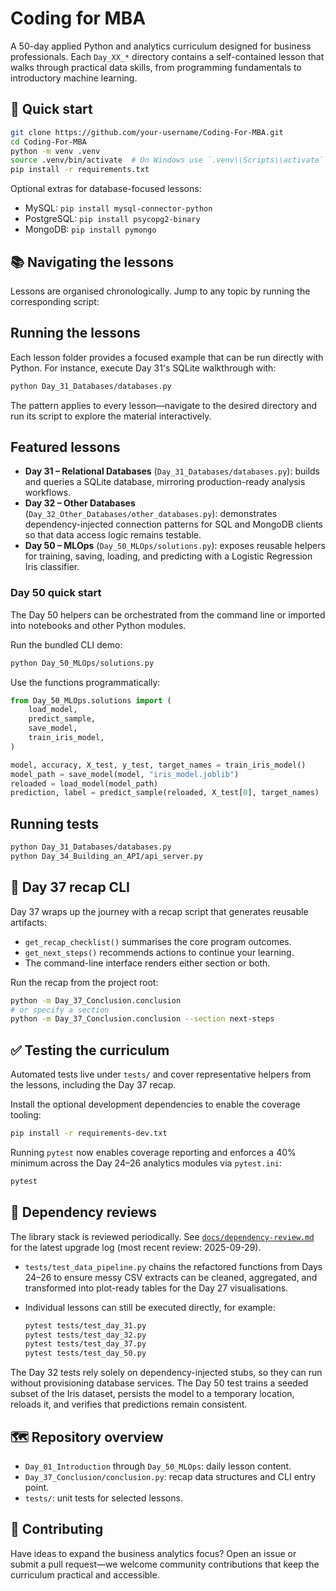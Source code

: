 # Coding for MBA

A 50-day applied Python and analytics curriculum designed for business
professionals. Each `Day_XX_*` directory contains a self-contained lesson that
walks through practical data skills, from programming fundamentals to
introductory machine learning.

## 🚀 Quick start

```bash
git clone https://github.com/your-username/Coding-For-MBA.git
cd Coding-For-MBA
python -m venv .venv
source .venv/bin/activate  # On Windows use `.venv\\Scripts\\activate`
pip install -r requirements.txt
```

Optional extras for database-focused lessons:

- MySQL: `pip install mysql-connector-python`
- PostgreSQL: `pip install psycopg2-binary`
- MongoDB: `pip install pymongo`

## 📚 Navigating the lessons

Lessons are organised chronologically. Jump to any topic by running the
corresponding script:


## Running the lessons

Each lesson folder provides a focused example that can be run directly with
Python. For instance, execute Day 31's SQLite walkthrough with:

```bash
python Day_31_Databases/databases.py
```

The pattern applies to every lesson—navigate to the desired directory and run
its script to explore the material interactively.

## Featured lessons

- **Day 31 – Relational Databases** (`Day_31_Databases/databases.py`): builds and
  queries a SQLite database, mirroring production-ready analysis workflows.
- **Day 32 – Other Databases** (`Day_32_Other_Databases/other_databases.py`):
  demonstrates dependency-injected connection patterns for SQL and MongoDB
  clients so that data access logic remains testable.
- **Day 50 – MLOps** (`Day_50_MLOps/solutions.py`): exposes reusable helpers for
  training, saving, loading, and predicting with a Logistic Regression Iris
  classifier.

### Day 50 quick start

The Day 50 helpers can be orchestrated from the command line or imported into
notebooks and other Python modules.

Run the bundled CLI demo:

```bash
python Day_50_MLOps/solutions.py
```

Use the functions programmatically:

```python
from Day_50_MLOps.solutions import (
    load_model,
    predict_sample,
    save_model,
    train_iris_model,
)

model, accuracy, X_test, y_test, target_names = train_iris_model()
model_path = save_model(model, "iris_model.joblib")
reloaded = load_model(model_path)
prediction, label = predict_sample(reloaded, X_test[0], target_names)
```

## Running tests

```bash
python Day_31_Databases/databases.py
python Day_34_Building_an_API/api_server.py
```

## 🧾 Day 37 recap CLI

Day 37 wraps up the journey with a recap script that generates reusable
artifacts:

- `get_recap_checklist()` summarises the core program outcomes.
- `get_next_steps()` recommends actions to continue your learning.
- The command-line interface renders either section or both.

Run the recap from the project root:

```bash
python -m Day_37_Conclusion.conclusion
# or specify a section
python -m Day_37_Conclusion.conclusion --section next-steps
```

## ✅ Testing the curriculum

Automated tests live under `tests/` and cover representative helpers from the
lessons, including the Day 37 recap.

Install the optional development dependencies to enable the coverage tooling:

```bash
pip install -r requirements-dev.txt
```

Running `pytest` now enables coverage reporting and enforces a 40% minimum
across the Day 24–26 analytics modules via `pytest.ini`:

```bash
pytest
```

## 🔄 Dependency reviews

The library stack is reviewed periodically. See [`docs/dependency-review.md`](docs/dependency-review.md)
for the latest upgrade log (most recent review: 2025-09-29).

- `tests/test_data_pipeline.py` chains the refactored functions from Days 24–26
  to ensure messy CSV extracts can be cleaned, aggregated, and transformed into
  plot-ready tables for the Day 27 visualisations.
- Individual lessons can still be executed directly, for example:

  ```bash
  pytest tests/test_day_31.py
  pytest tests/test_day_32.py
  pytest tests/test_day_37.py
  pytest tests/test_day_50.py
  ```

The Day 32 tests rely solely on dependency-injected stubs, so they can run
without provisioning database services. The Day 50 test trains a seeded subset
of the Iris dataset, persists the model to a temporary location, reloads it, and
verifies that predictions remain consistent.

## 🗺️ Repository overview

- `Day_01_Introduction` through `Day_50_MLOps`: daily lesson content.
- `Day_37_Conclusion/conclusion.py`: recap data structures and CLI entry point.
- `tests/`: unit tests for selected lessons.

## 🙌 Contributing

Have ideas to expand the business analytics focus? Open an issue or submit a
pull request—we welcome community contributions that keep the curriculum
practical and accessible.




